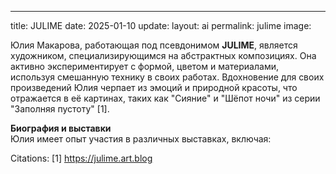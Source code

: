 ---
title: JULIME
date: 2025-01-10
update:
layout: ai
permalink: julime
image:



Юлия Макарова, работающая под псевдонимом **JULIME**, является художником, специализирующимся на абстрактных композициях. Она активно экспериментирует с формой, цветом и материалами, используя смешанную технику в своих работах. Вдохновение для своих произведений Юлия черпает из эмоций и природной красоты, что отражается в её картинах, таких как "Сияние" и "Шёпот ночи" из серии "Заполняя пустоту" [1].

**Биография и выставки**  
Юлия имеет опыт участия в различных выставках, включая:

Citations:
[1] https://julime.art.blog
